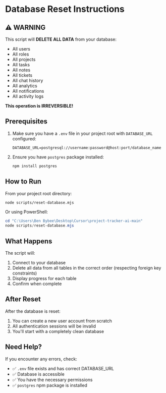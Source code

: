 # Database Reset Instructions

## ⚠️ WARNING

This script will **DELETE ALL DATA** from your database:
- All users
- All roles
- All projects
- All tasks
- All notes
- All tickets
- All chat history
- All analytics
- All notifications
- All activity logs

**This operation is IRREVERSIBLE!**

## Prerequisites

1. Make sure you have a `.env` file in your project root with `DATABASE_URL` configured:
   ```env
   DATABASE_URL=postgresql://username:password@host:port/database_name
   ```

2. Ensure you have `postgres` package installed:
   ```bash
   npm install postgres
   ```

## How to Run

From your project root directory:

```bash
node scripts/reset-database.mjs
```

Or using PowerShell:

```powershell
cd "C:\Users\Ben Bybee\Desktop\Cursor\project-tracker-ai-main"
node scripts/reset-database.mjs
```

## What Happens

The script will:
1. Connect to your database
2. Delete all data from all tables in the correct order (respecting foreign key constraints)
3. Display progress for each table
4. Confirm when complete

## After Reset

After the database is reset:
1. You can create a new user account from scratch
2. All authentication sessions will be invalid
3. You'll start with a completely clean database

## Need Help?

If you encounter any errors, check:
- ✅ `.env` file exists and has correct DATABASE_URL
- ✅ Database is accessible
- ✅ You have the necessary permissions
- ✅ `postgres` npm package is installed

